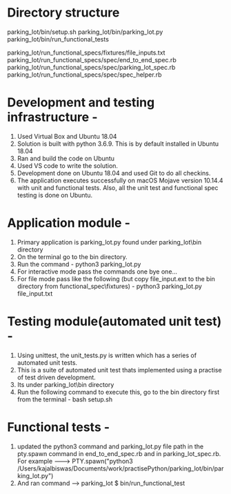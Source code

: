 Directory structure
========================
parking_lot/bin/setup.sh
parking_lot/bin/parking_lot.py
parking_lot/bin/run_functional_tests

parking_lot/run_functional_specs/fixtures/file_inputs.txt
parking_lot/run_functional_specs/spec/end_to_end_spec.rb
parking_lot/run_functional_specs/spec/parking_lot_spec.rb
parking_lot/run_functional_specs/spec/spec_helper.rb

Development and testing infrastructure -
=========================================
1. Used Virtual Box and Ubuntu 18.04
2. Solution is built with python 3.6.9. This is by default installed in Ubuntu 18.04
2. Ran and build the code on Ubuntu
3. Used VS code to write the solution.
4. Development done on Ubuntu 18.04 and used Git to do all checkins.
5. The application executes successfully on macOS Mojave version 10.14.4 with unit and functional tests. Also, all the unit test and functional spec testing is done on Ubuntu.

Application module -
========================
1. Primary application is parking_lot.py found under parking_lot\bin directory
2. On the terminal go to the bin directory.
3. Run the command -
python3 parking_lot.py
4. For interactive mode pass the commands one bye one...
5. For file mode pass like the following (but copy file_input.ext to the bin directory
from functional_spec\fixtures) -
python3 parking_lot.py file_input.txt

Testing module(automated unit test) -
======================================
1. Using unittest, the unit_tests.py is written which has a series of automated unit tests.
2. This is a suite of automated unit test thats implemented using a practise of test driven development.
3. Its under parking_lot\bin directory
4. Run the following command to execute this, go to the bin directory first from the terminal -
bash setup.sh

Functional tests -
===================
1. updated the python3 command and parking_lot.py file path in the  pty.spawn command in end_to_end_spec.rb and in parking_lot_spec.rb.
For example ---> PTY.spawn("python3 /Users/kajalbiswas/Documents/work/practisePython/parking_lot/bin/parking_lot.py")
2. And ran command -->
parking_lot $ bin/run_functional_test
